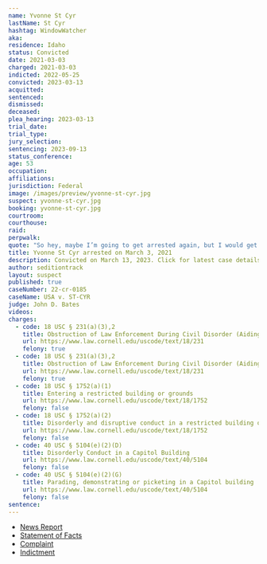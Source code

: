 ```yaml
---
name: Yvonne St Cyr
lastName: St Cyr
hashtag: WindowWatcher
aka:
residence: Idaho
status: Convicted
date: 2021-03-03
charged: 2021-03-03
indicted: 2022-05-25
convicted: 2023-03-13
acquitted:
sentenced:
dismissed:
deceased:
plea_hearing: 2023-03-13
trial_date:
trial_type:
jury_selection:
sentencing: 2023-09-13
status_conference:
age: 53
occupation:
affiliations:
jurisdiction: Federal
image: /images/preview/yvonne-st-cyr.jpg
suspect: yvonne-st-cyr.jpg
booking: yvonne-st-cyr.jpg
courtroom:
courthouse:
raid:
perpwalk:
quote: "So hey, maybe I’m going to get arrested again, but I would get arrested and I would die for this country. So no regrets."
title: Yvonne St Cyr arrested on March 3, 2021
description: Convicted on March 13, 2023. Click for latest case details.
author: seditiontrack
layout: suspect
published: true
caseNumber: 22-cr-0185
caseName: USA v. ST-CYR
judge: John D. Bates
videos:
charges:
  - code: 18 USC § 231(a)(3),2
    title: Obstruction of Law Enforcement During Civil Disorder (Aiding and Abetting)
    url: https://www.law.cornell.edu/uscode/text/18/231
    felony: true
  - code: 18 USC § 231(a)(3),2
    title: Obstruction of Law Enforcement During Civil Disorder (Aiding and Abetting)
    url: https://www.law.cornell.edu/uscode/text/18/231
    felony: true
  - code: 18 USC § 1752(a)(1)
    title: Entering a restricted building or grounds
    url: https://www.law.cornell.edu/uscode/text/18/1752
    felony: false
  - code: 18 USC § 1752(a)(2)
    title: Disorderly and disruptive conduct in a restricted building or grounds
    url: https://www.law.cornell.edu/uscode/text/18/1752
    felony: false
  - code: 40 USC § 5104(e)(2)(D)
    title: Disorderly Conduct in a Capitol Building
    url: https://www.law.cornell.edu/uscode/text/40/5104
    felony: false
  - code: 40 USC § 5104(e)(2)(G)
    title: Parading, demonstrating or picketing in a Capitol building
    url: https://www.law.cornell.edu/uscode/text/40/5104
    felony: false
sentence:
---
```


- [News Report](https://www.msn.com/en-us/news/crime/boise-woman-arrested-accused-of-crimes-related-to-us-capitol-riot/ar-BB1ef7i4)
- [Statement of Facts](https://www.justice.gov/usao-dc/case-multi-defendant/file/1379351/download)
- [Complaint](https://www.justice.gov/usao-dc/case-multi-defendant/file/1379356/download)
- [Indictment](https://storage.courtlistener.com/recap/gov.uscourts.dcd.243749/gov.uscourts.dcd.243749.37.0_3.pdf)
